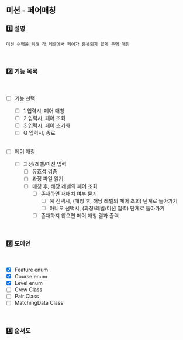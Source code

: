 ## 미션 - 페어매칭

### 1️⃣ 설명

    미션 수행을 위해 각 레벨에서 페어가 중복되지 않게 두명 매칭

<br>

### 2️⃣ 기능 목록
<br>

- [ ] 기능 선택
  - [ ] 1 입력시, 페어 매칭
  - [ ] 2 입력시, 페어 조회
  - [ ] 3 입력시, 페어 초기화
  - [ ] Q 입력시, 종료
  
  <br>
  
- [ ] 페어 매칭
  - [ ] 과정/레벨/미션 입력
    - [ ] 유효성 검증
    - [ ] 과정 파일 읽기
    - [ ] 매칭 후, 해당 레벨의 페어 조회
      - [ ] 존재하면 재매치 여부 묻기 
        - [ ] 예 선택시, (매칭 후, 해당 레벨의 페어 조회) 단계로 돌아가기
        - [ ] 아니오 선택시, (과정/레벨/미션 입력) 단계로 돌아가기
      - [ ] 존재하지 않으면 페어 매칭 결과 출력

<br>

### 3️⃣ 도메인
<br>

- [x] Feature enum
- [x] Course enum
- [x] Level enum
- [ ] Crew Class
- [ ] Pair Class
- [ ] MatchingData Class

<br>

### 4️⃣ 순서도
<br>

